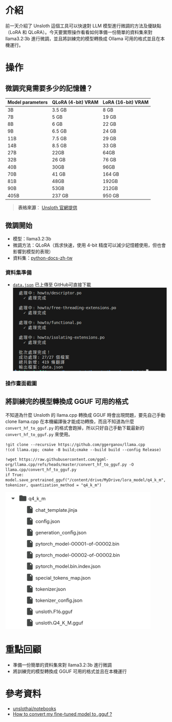 # 介紹

前一天介紹了 Unsloth 這個工具可以快速對 LLM 模型進行微調的方法及優缺點（LoRA 和 QLoRA）。今天要實際操作看看如何準備一份簡單的資料集來對 llama3.2:3b 進行微調，並且將訓練完的模型轉換成 Ollama 可用的格式並且在本機運行。

# 操作

## 微調究竟需要多少的記憶體？

| Model parameters | QLoRA (4-bit) VRAM | LoRA (16-bit) VRAM |
| ---------------- | ------------------ | ------------------ |
| 3B               | 3.5 GB             | 8 GB               |
| 7B               | 5 GB               | 19 GB              |
| 8B               | 6 GB               | 22 GB              |
| 9B               | 6.5 GB             | 24 GB              |
| 11B              | 7.5 GB             | 29 GB              |
| 14B              | 8.5 GB             | 33 GB              |
| 27B              | 22GB               | 64GB               |
| 32B              | 26 GB              | 76 GB              |
| 40B              | 30GB               | 96GB               |
| 70B              | 41 GB              | 164 GB             |
| 81B              | 48GB               | 192GB              |
| 90B              | 53GB               | 212GB              |
| 405B             | 237 GB             | 950 GB             |

> **表格來源**： [Unsloth 官網提供](https://docs.unsloth.ai/get-started/beginner-start-here/unsloth-requirements)

## 微調開始

- 模型：llama3.2:3b
- 微調方法：QLoRA（爲求快速，使用 4-bit 精度可以減少記憶體使用，但也會影響到模型的表現）
- 資料集：[python-docs-zh-tw](https://github.com/python/python-docs-zh-tw)

### 資料集準備

- [`data.json`](https://hsiangjenli.github.io/2025-it-help-ironman/_static/data/data.json) 已上傳至 GitHub可直接下載
![20250907002650](https://raw.githubusercontent.com/hsiangjenli/pic-bed/main/images/20250907002650.png)

### 操作畫面截圖
  

## 將訓練完的模型轉換成 GGUF 可用的格式

不知道為什麼 Unsloth 的 llama.cpp 轉換成 GGUF 時會出現問題，要先自己手動 clone llama.cpp 在本機編譯後才能成功轉換，而且不知道為什麼 `convert_hf_to_gguf.py` 的格式會跑掉，所以只好自己手動下載最新的 `convert_hf_to_gguf.py` 來使用。

```shell
!git clone --recursive https://github.com/ggerganov/llama.cpp
!(cd llama.cpp; cmake -B build;cmake --build build --config Release)
```

```shell
!wget https://raw.githubusercontent.com/ggml-org/llama.cpp/refs/heads/master/convert_hf_to_gguf.py -O llama.cpp/convert_hf_to_gguf.py
if True: model.save_pretrained_gguf("/content/drive/MyDrive/lora_model/q4_k_m", tokenizer, quantization_method = "q4_k_m")
```

![20250908001335](https://raw.githubusercontent.com/hsiangjenli/pic-bed/main/images/20250908001335.png)

# 重點回顧

- 準備一份簡單的資料集來對 llama3.2:3b 進行微調
- 將訓練完的模型轉換成 GGUF 可用的格式並且在本機運行

# 參考資料

- [unslothai/notebooks](https://github.com/unslothai/notebooks)
- [How to convert my fine-tuned model to .gguf ?](https://www.reddit.com/r/LocalLLaMA/comments/1amjx77/how_to_convert_my_finetuned_model_to_gguf/)
